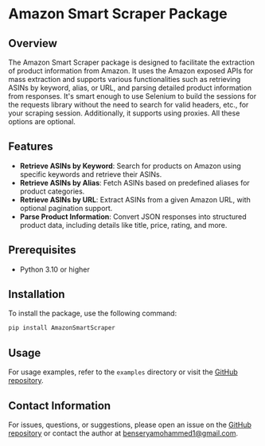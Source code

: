 # Amazon Smart Scraper Package

## Overview

The Amazon Smart Scraper package is designed to facilitate the extraction of product information from Amazon. It uses the Amazon exposed APIs for mass extraction and supports various functionalities such as retrieving ASINs by keyword, alias, or URL, and parsing detailed product information from responses. It's smart enough to use Selenium to build the sessions for the requests library without the need to search for valid headers, etc., for your scraping session. Additionally, it supports using proxies. All these options are optional.
## Features

- **Retrieve ASINs by Keyword**: Search for products on Amazon using specific keywords and retrieve their ASINs.
- **Retrieve ASINs by Alias**: Fetch ASINs based on predefined aliases for product categories.
- **Retrieve ASINs by URL**: Extract ASINs from a given Amazon URL, with optional pagination support.
- **Parse Product Information**: Convert JSON responses into structured product data, including details like title, price, rating, and more.

## Prerequisites

- Python 3.10 or higher


## Installation

To install the package, use the following command:

```sh
pip install AmazonSmartScraper
```

## Usage

For usage examples, refer to the `examples` directory or visit the [GitHub repository](https://github.com/mohammedbenserya/AmazonScraper/tree/main/examples).


## Contact Information

For issues, questions, or suggestions, please open an issue on the [GitHub repository](https://github.com/mohammedbenserya/AmazonScraper) or contact the author at benseryamohammed1@gmail.com.